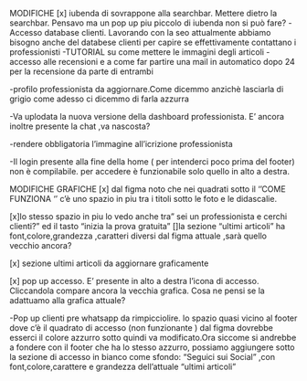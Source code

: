MODIFICHE
[x] iubenda di sovrappone alla searchbar. Mettere dietro la searchbar. Pensavo ma un pop up
piu piccolo di iubenda non si può fare?
-Accesso database clienti. Lavorando con la seo attualmente abbiamo bisogno anche del
databese clienti per capire se effettivamente contattano i professionisti
-TUTORIAL su come mettere le immagini degli articoli
-accesso alle recensioni e a come far partire una mail in automatico dopo 24 per la
recensione da parte di entrambi


-profilo professionista da aggiornare.Come dicemmo anzichè lasciarla di grigio come adesso
ci dicemmo di farla azzurra



-Va uplodata la nuova versione della dashboard professionista. E’ ancora inoltre presente la
chat ,va nascosta?

-rendere obbligatoria l’immagine all’icrizione professionista

-Il login presente alla fine della home ( per intenderci poco prima del footer) non è
compilabile. per accedere è funzionabile solo quello in alto a destra.


MODIFICHE GRAFICHE
[x] dal figma noto che nei quadrati sotto il ‘’COME FUNZIONA ‘’ c’è uno spazio in piu tra i titoli
sotto le foto e le didascalie.

[x]lo stesso spazio in piu lo vedo anche tra” sei un professionista e cerchi clienti?”
ed il tasto “inizia la prova gratuita”
[]la sezione “ultimi articoli” ha font,colore,grandezza ,caratteri diversi dal figma attuale ,sarà
quello vecchio ancora?

[x] sezione ultimi articoli da aggiornare graficamente

[x] pop up accesso. E’ presente in alto a destra l’icona di accesso. Cliccandola compare
ancora la vecchia grafica. Cosa ne pensi se la adattuamo alla grafica attuale?

-Pop up clienti pre whatsapp da rimpicciolire.
lo spazio quasi vicino al footer dove c’è il quadrato di accesso (non funzionante ) dal figma
dovrebbe esserci il colore azzurro sotto quindi va modificato.Ora siccome si andrebbe a
fondere con il footer che ha lo stesso azzurro, possiamo aggiungere sotto la sezione di
accesso in bianco come sfondo:
“Seguici sui Social” ,con font,colore,carattere e grandezza dell’attuale “ultimi articoli”